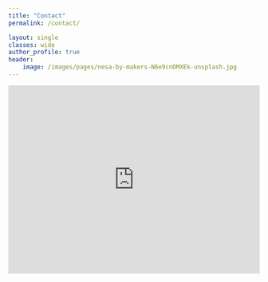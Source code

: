 ```yaml
---
title: "Contact"
permalink: /contact/

layout: single
classes: wide
author_profile: true
header:
    image: /images/pages/nesa-by-makers-N6e9cnOMXEk-unsplash.jpg
---
```

<style>
    .google-maps {
        position: relative;
        padding-bottom: 75%; // This is the aspect ratio
        height: 0;
        overflow: hidden;
    }
    .google-maps iframe {
        position: absolute;
        top: 0;
        left: 0;
        width: 100% !important;
        height: 100% !important;
    }
</style>

<div class="google-maps">
    <iframe src="https://www.google.com/maps/embed?pb=!1m18!1m12!1m3!1d18236.0393795416!2d44.75214362071811!3d41.723155634863964!2m3!1f0!2f0!3f0!3m2!1i1024!2i768!4f13.1!3m3!1m2!1s0x40447360da69496b%3A0xa0300648be4700b9!2z4YOZ4YOd4YOa4YOU4YOl4YOi4YOY4YOV4YOYIOKAoiBDb2xsZWN0aXZl!5e0!3m2!1sen!2sge!4v1585472222635!5m2!1sen!2sge" width="800" height="600" frameborder="0" style="border:0;" allowfullscreen="" aria-hidden="false" tabindex="0"></iframe>                
</div>
